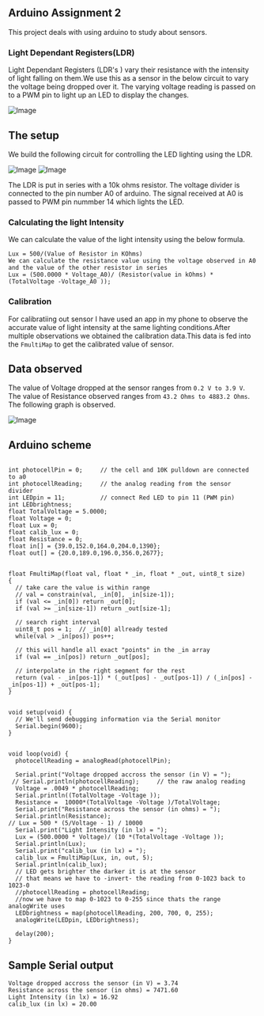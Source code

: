 ## Arduino Assignment 2

This project deals with using arduino to study about sensors.

### Light Dependant Registers(LDR)

Light Dependant Registers (LDR's ) vary their resistance with the intensity of light falling on them.We use this as a sensor in the below circuit to vary the voltage being dropped over it. The varying voltage reading is passed on to a PWM pin to light up an LED to display the changes.

![Image](sensor-pic.jpg)


## The setup
We build the following circuit for controlling the LED lighting using the LDR.

![Image](sensor-hlc.jpg.gif)
![Image](sensor-fritzing.jpg)

The LDR is put in series with a 10k ohms resistor. The voltage divider is connected to the pin number A0 of arduino.
The signal received at A0 is passed to PWM pin nummber 14 which lights the LED. 

### Calculating the light Intensity
We can calculate the value of the light intensity using the below formula.
```
Lux = 500/(Value of Resistor in KOhms)
We can calculate the resistance value using the voltage observed in A0 and the value of the other resistor in series
Lux = (500.0000 * Voltage_A0)/ (Resistor(value in kOhms) *(TotalVoltage -Voltage_A0 ));
```

### Calibration
For calibratiing out sensor I have used an app in my phone to observe the accurate value of light intensity at the same lighting conditions.After multiple observations we obtained the calibration data.This data is fed into the ```FmultiMap``` to get the calibrated value of sensor.

## Data observed
The value of Voltage dropped at the sensor ranges from  `0.2 V to 3.9 V`.
The value of Resistance observed ranges from `43.2 Ohms to 4883.2 Ohms`.
The following graph is observed.

![Image](sensor-graph.png)


## Arduino scheme

```
 
int photocellPin = 0;     // the cell and 10K pulldown are connected to a0
int photocellReading;     // the analog reading from the sensor divider
int LEDpin = 11;          // connect Red LED to pin 11 (PWM pin)
int LEDbrightness;
float TotalVoltage = 5.0000;
float Voltage = 0;
float Lux = 0;
float calib_lux = 0;
float Resistance = 0; 
float in[] = {39.0,152.0,164.0,204.0,1390};
float out[] = {20.0,189.0,196.0,356.0,2677};


float FmultiMap(float val, float * _in, float * _out, uint8_t size)
{
  // take care the value is within range
  // val = constrain(val, _in[0], _in[size-1]);
  if (val <= _in[0]) return _out[0];
  if (val >= _in[size-1]) return _out[size-1];

  // search right interval
  uint8_t pos = 1;  // _in[0] allready tested
  while(val > _in[pos]) pos++;

  // this will handle all exact "points" in the _in array
  if (val == _in[pos]) return _out[pos];

  // interpolate in the right segment for the rest
  return (val - _in[pos-1]) * (_out[pos] - _out[pos-1]) / (_in[pos] - _in[pos-1]) + _out[pos-1];
}


void setup(void) {
  // We'll send debugging information via the Serial monitor
  Serial.begin(9600);   
}


void loop(void) {
  photocellReading = analogRead(photocellPin);  
 
  Serial.print("Voltage dropped accross the sensor (in V) = ");
 // Serial.println(photocellReading);     // the raw analog reading
  Voltage = .0049 * photocellReading;
  Serial.println((TotalVoltage -Voltage ));
  Resistance =  10000*(TotalVoltage -Voltage )/TotalVoltage;
  Serial.print("Resistance across the sensor (in ohms) = ");
  Serial.println(Resistance);  
// Lux = 500 * (5/Voltage - 1) / 10000
  Serial.print("Light Intensity (in lx) = ");
  Lux = (500.0000 * Voltage)/ (10 *(TotalVoltage -Voltage ));
  Serial.println(Lux); 
  Serial.print("calib_lux (in lx) = ");
  calib_lux = FmultiMap(Lux, in, out, 5);
  Serial.println(calib_lux);
  // LED gets brighter the darker it is at the sensor
  // that means we have to -invert- the reading from 0-1023 back to 1023-0
  //photocellReading = photocellReading;
  //now we have to map 0-1023 to 0-255 since thats the range analogWrite uses
  LEDbrightness = map(photocellReading, 200, 700, 0, 255);
  analogWrite(LEDpin, LEDbrightness);
 
  delay(200);
}
```

## Sample Serial output
```
Voltage dropped accross the sensor (in V) = 3.74
Resistance across the sensor (in ohms) = 7471.60
Light Intensity (in lx) = 16.92
calib_lux (in lx) = 20.00

```

